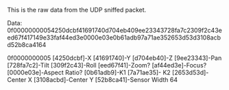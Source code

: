 

This is the raw data from the UDP sniffed packet.


Data: 0f00000000054250dcbf41691740d704eb409ee23343728fa7c2309f2c43eed67f417149e33faf44ed3e0000e03e0b61adb97a71ae352653d53d3108acbd52b8ca4164

0f0000000005 [4250dcbf]-X [41691740]-Y [d704eb40]-Z [9ee23343]-Pan [728fa7c2]-Tilt 
[309f2c43]-Roll [eed67f41]-Zoom? [af44ed3e]-Focus? [0000e03e]-Aspect Ratio? [0b61adb9]-K1 [7a71ae35]- K2 [2653d53d]-Center X [3108acbd]-Center Y  [52b8ca41]-Sensor Width 64

